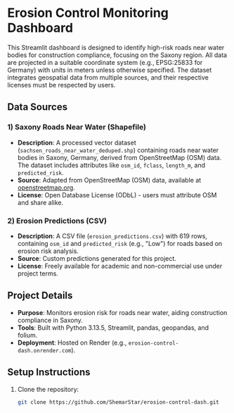 # Erosion Control Monitoring Dashboard

This Streamlit dashboard is designed to identify high-risk roads near water bodies for construction compliance, focusing on the Saxony region. All data are projected in a suitable coordinate system (e.g., EPSG:25833 for Germany) with units in meters unless otherwise specified. The dataset integrates geospatial data from multiple sources, and their respective licenses must be respected by users.

## Data Sources

### 1) Saxony Roads Near Water (Shapefile)
- **Description**: A processed vector dataset (`sachsen_roads_near_water_deduped.shp`) containing roads near water bodies in Saxony, Germany, derived from OpenStreetMap (OSM) data. The dataset includes attributes like `osm_id`, `fclass`, `length_m`, and `predicted_risk`.
- **Source**: Adapted from OpenStreetMap (OSM) data, available at [openstreetmap.org](https://www.openstreetmap.org).
- **License**: Open Database License (ODbL) - users must attribute OSM and share alike.

### 2) Erosion Predictions (CSV)
- **Description**: A CSV file (`erosion_predictions.csv`) with 619 rows, containing `osm_id` and `predicted_risk` (e.g., "Low") for roads based on erosion risk analysis.
- **Source**: Custom predictions generated for this project.
- **License**: Freely available for academic and non-commercial use under project terms.

## Project Details
- **Purpose**: Monitors erosion risk for roads near water, aiding construction compliance in Saxony.
- **Tools**: Built with Python 3.13.5, Streamlit, pandas, geopandas, and folium.
- **Deployment**: Hosted on Render (e.g., `erosion-control-dash.onrender.com`).

## Setup Instructions
1. Clone the repository:
   ```bash
   git clone https://github.com/ShemarStar/erosion-control-dash.git

